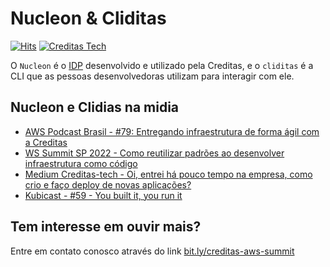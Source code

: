# Nucleon & Cliditas

[![Hits](https://hits.seeyoufarm.com/api/count/incr/badge.svg?url=https%3A%2F%2Fgithub.com%2Fcreditas%2Fcliditas-nucleon&count_bg=%2379C83D&title_bg=%23555555&icon=&icon_color=%23E7E7E7&title=hits&edge_flat=false)](https://github.com/creditas/cliditas-nucleon)
[![Creditas Tech](https://img.shields.io/badge/Medium-12100E?style=flat&logo=medium&logoColor=white&link=https://medium.com/creditas-tech/)](https://medium.com/creditas-tech "Follow on Medium")

O `Nucleon` é o [IDP](https://internaldeveloperplatform.org/) desenvolvido e utilizado pela Creditas, e o `cliditas` é a CLI que as pessoas desenvolvedoras utilizam para interagir com ele.


## Nucleon e Clidias na midia

- [AWS Podcast Brasil - #79: Entregando infraestrutura de forma ágil com a Creditas](https://d1oqpvwii7b6rh.cloudfront.net/episodes/EP79-creditas.mp3)
- [WS Summit SP 2022 - Como reutilizar padrões ao desenvolver infraestrutura como código](https://www.youtube.com/watch?v=Y9JP4IE2Im4&list=PL2yQDdvlhXf8tnXo-3G8Qk9lKYCiSM2FG&index=51)
- [Medium Creditas-tech - Oi, entrei há pouco tempo na empresa, como crio e faço deploy de novas aplicações?](https://medium.com/creditas-tech/boa-tarde-entrei-h%C3%A1-pouco-tempo-na-empresa-como-crio-e-fa%C3%A7o-deploy-de-novas-aplica%C3%A7%C3%B5es-376fe1abab21)
- [Kubicast - #59 - You built it, you run it](https://www.getup.io/kubicast/)

## Tem interesse em ouvir mais?

Entre em contato conosco através do link [bit.ly/creditas-aws-summit](https://bit.ly/creditas-aws-summit)
